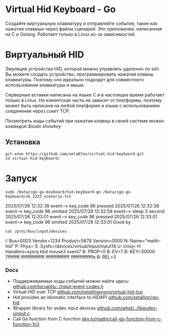# Virtual Hid Keyboard - Go
Создайте виртуальную клавиатуру и отправляйте события, такие как нажатие клавиши через файлы сценарий.
Это приложение, написанная на C и Golang. Работает только в Linux из-за зависимостей.

# Виртуальный HID
Эмуляция устройства HID, которой можно управлять удаленно по ssh. Вы можете создать устройство, программировать нажатия клавиш клавиатуры. Поэтому оно идеально подходит для совместного использования клавиатуры и мыши.

Серверные вставки написаны на языке C и в настоящее время работает только в Linux. Но клиентская часть не зависит от платформы, поэтому может быть написана на любой платформе и языке с использованием соединения через сокет TCP.

Посмотреть коды событий при нажатии клавиш в своей системе можно командой _$sudo showkey_

## Установка

```ш
git-клон https://github.com/xela07ax/virtual-hid-keyboard.git
cd virtual-hid-keyboard/
```

# Запуск
```ш
sudo /Data/cgo-go-keyboard/hid-keyboard-go /Data/cgo-go-keyboard/ok_1223_scenario.txt
```
2025/07/26 12:32:38 event--> key_code 96 pressed
2025/07/26 12:32:38 event--> key_code 96 omitted
2025/07/26 12:32:58 event--> sleep 3 second
2025/07/26 12:33:01 event--> key_code 96 pressed
2025/07/26 12:33:01 event--> key_code 96 omitted
2025/07/26 12:33:01 Good by
```ш
cat /proc/bus/input/devices
```
I: Bus=0003 Vendor=1234 Product=5678 Version=0000
N: Name="melih-hid"
P: Phys=
S: Sysfs=/devices/virtual/input/input14
U: Uniq=
H: Handlers=sysrq kbd mouse3 event7 
B: PROP=0
B: EV=7
B: KEY=30000 7ffffffff ffffffffffffffff ffffffffffffffff fffffffffffffffe
B: REL=3

### Docs
* Поддерживаемые коды событий можно найти здесь: [github.com/torvalds/../input-event-codes.h](https://github.com/torvalds/linux/blob/master/include/uapi/linux/input-event-codes.h)
* Virtual HID over TCP [github.com/nmelihsensoy/virtual-hid-tcp](https://github.com/nmelihsensoy/virtual-hid-tcp)
* Hid provides an idiomatic interface to HIDAPI [github.com/sstallion/go-hid](https://github.com/sstallion/go-hid)
* Wrapper library for evdev input devices [github.com/whot/../libevdev-uinput.c](https://github.com/whot/libevdev/blob/master/libevdev/libevdev-uinput.c)
* Call Go function from C function [dev.to/mattn/call-go-function-from-c-function-1n3](https://dev.to/mattn/call-go-function-from-c-function-1n3)
